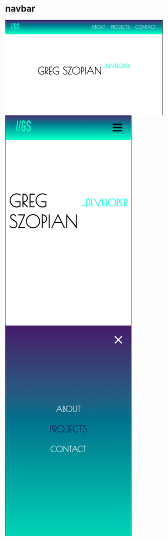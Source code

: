 # navbar

<img src="./images/navbarimg.png" align="center">
<img src="./images/hamburger.png" align="left" width="404"><img src="./images/hamburger2.png" width="404">
